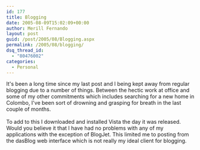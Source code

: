 ```yaml
---
id: 177
title: Blogging
date: 2005-08-09T15:02:09+00:00
author: Merill Fernando
layout: post
guid: /post/2005/08/Blogging.aspx
permalink: /2005/08/blogging/
dsq_thread_id:
  - "80476002"
categories:
  - Personal
---
```

It's been a long time since my last post and I being kept away from
regular blogging due to a number of things. Between the hectic work at
office and some of my other commitments which includes searching for a
new home in Colombo, I've been sort of drowning and grasping for breath
in the last couple of months. <br>
<br>
To add to this I downloaded and installed Vista the day it was
released. Would you believe it that I have had no problems with any of
my applications with the exception of BlogJet. This limited me to
posting from the dasBlog web interface which is not really my ideal
client for blogging.